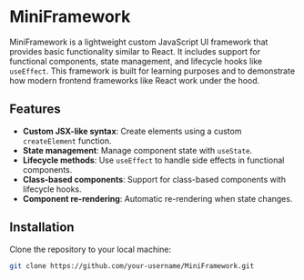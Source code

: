 # MiniFramework

MiniFramework is a lightweight custom JavaScript UI framework that provides basic functionality similar to React. It includes support for functional components, state management, and lifecycle hooks like `useEffect`. This framework is built for learning purposes and to demonstrate how modern frontend frameworks like React work under the hood.

## Features

- **Custom JSX-like syntax**: Create elements using a custom `createElement` function.
- **State management**: Manage component state with `useState`.
- **Lifecycle methods**: Use `useEffect` to handle side effects in functional components.
- **Class-based components**: Support for class-based components with lifecycle hooks.
- **Component re-rendering**: Automatic re-rendering when state changes.

## Installation

Clone the repository to your local machine:

```bash
git clone https://github.com/your-username/MiniFramework.git
